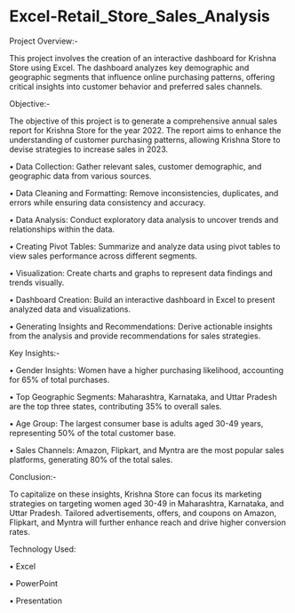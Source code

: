 # Excel-Retail_Store_Sales_Analysis

Project Overview:-

This project involves the creation of an interactive dashboard for Krishna Store using Excel. The dashboard analyzes key demographic and geographic segments that influence online purchasing patterns, offering critical insights into customer behavior and preferred sales channels.

Objective:-

The objective of this project is to generate a comprehensive annual sales report for Krishna Store for the year 2022. The report aims to enhance the understanding of customer purchasing patterns, allowing Krishna Store to devise strategies to increase sales in 2023.

• Data Collection: Gather relevant sales, customer demographic, and geographic data from various sources.

• Data Cleaning and Formatting: Remove inconsistencies, duplicates, and errors while ensuring data consistency and accuracy.

• Data Analysis: Conduct exploratory data analysis to uncover trends and relationships within the data.

• Creating Pivot Tables: Summarize and analyze data using pivot tables to view sales performance across different segments.

• Visualization: Create charts and graphs to represent data findings and trends visually.

• Dashboard Creation: Build an interactive dashboard in Excel to present analyzed data and visualizations.

• Generating Insights and Recommendations: Derive actionable insights from the analysis and provide recommendations for sales strategies.

Key Insights:-

• Gender Insights: Women have a higher purchasing likelihood, accounting for 65% of total purchases.

• Top Geographic Segments: Maharashtra, Karnataka, and Uttar Pradesh are the top three states, contributing 35% to overall sales.

• Age Group: The largest consumer base is adults aged 30-49 years, representing 50% of the total customer base.

• Sales Channels: Amazon, Flipkart, and Myntra are the most popular sales platforms, generating 80% of the total sales.

Conclusion:-

To capitalize on these insights, Krishna Store can focus its marketing strategies on targeting women aged 30-49 in Maharashtra, Karnataka, and Uttar Pradesh. Tailored advertisements, offers, and coupons on Amazon, Flipkart, and Myntra will further enhance reach and drive higher conversion rates.

Technology Used:

• Excel

• PowerPoint

• Presentation
